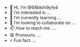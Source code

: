 - 👋 Hi, I’m @68bkihl9yfe4
- 👀 I’m interested in ...
- 🌱 I’m currently learning ...
- 💞️ I’m looking to collaborate on ...
- 📫 How to reach me. ...
- 😄 Pronouns: ...
- ⚡ Fun fact: ...

<!---
68bkihl9yfe4/68bkihl9yfe4 is a ✨ special ✨ repository because its `README.md` (this file) appears on your GitHub profile.
You can click the Preview link to take a look at your changes.
--->
